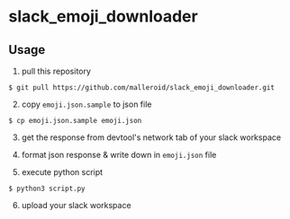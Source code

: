 # slack_emoji_downloader

## Usage

1. pull this repository

```
$ git pull https://github.com/malleroid/slack_emoji_downloader.git
```

2. copy `emoji.json.sample` to json file

```
$ cp emoji.json.sample emoji.json
```

3. get the response from devtool's network tab of your slack workspace

4. format json response & write down in `emoji.json` file

5. execute python script 

```
$ python3 script.py
```

6. upload your slack workspace